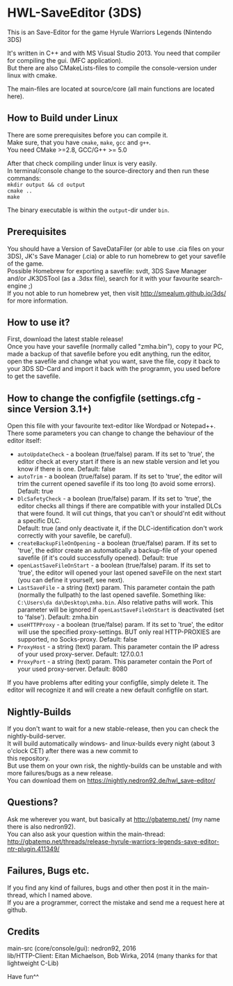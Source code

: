 # HWL-SaveEditor (3DS)
This is an Save-Editor for the game Hyrule Warriors Legends (Nintendo 3DS)

It's written in C++ and with MS Visual Studio 2013. You need that compiler for compiling the gui. (MFC application).  
But there are also CMakeLists-files to compile the console-version under linux with cmake.  

The main-files are located at source/core (all main functions are located here).  

## How to Build under Linux
There are some prerequisites before you can compile it.  
Make sure, that you have `cmake`, `make`, `gcc` and `g++`.  
You need CMake >=2.8, GCC/G++ >= 5.0  

After that check compiling under linux is very easily.  
In terminal/console change to the source-directory and then run these commands:  
`mkdir output && cd output`  
`cmake ..`  
`make`  

The binary executable is within the `output`-dir under `bin`.


## Prerequisites
You should have a Version of SaveDataFiler (or able to use .cia files on your 3DS), JK's Save Manager (.cia) or able to run homebrew to get your savefile of the game.  
Possible Homebrew for exporting a savefile: svdt, 3DS Save Manager and/or JK3DSTool (as a .3dsx file), search for it with your favourite search-engine ;)  
If you not able to run homebrew yet, then visit http://smealum.github.io/3ds/ for more information.   

## How to use it? 
First, download the latest stable release!  
Once you have your savefile (normally called "zmha.bin"), copy to your PC, made a backup of that savefile before you edit   anything, run the editor, open the savefile and change what you want, save the file, copy it back to your 3DS SD-Card and   import it back with the programm, you used before to get the savefile.   


## How to change the configfile (settings.cfg - since Version 3.1+)
Open this file with your favourite text-editor like Wordpad or Notepad++.  
There some parameters you can change to change the behaviour of the editor itself:  
* `autoUpdateCheck` - a boolean (true/false) param. If its set to 'true', the editor check at every start if there is an new stable version and let you know if there is one.  Default: false
* `autoTrim` - a boolean (true/false) param. If its set to 'true', the editor will trim the current opened savefile if its too long (to avoid some errors). Default: true
* `DlcSafetyCheck` - a boolean (true/false) param. If its set to 'true', the editor checks all things if there are compatible with your installed DLCs that were found. It will cut things, that you can't or should'nt edit without a specific DLC.  
Default: true (and only deactivate it, if the DLC-identification don't work correctly with your savefile, be careful).
* `createBackupFileOnOpening` - a boolean (true/false) param. If its set to 'true', the editor create an automatically a backup-file of your opened savefile (if it's could successfully opened). Default: true
* `openLastSaveFileOnStart` - a boolean (true/false) param. If its set to 'true', the editor will opened your last opened saveFile on the next start (you can define it yourself, see next).
* `LastSaveFile` - a string (text) param. This parameter contain the path (normally the fullpath) to the last opened savefile. 
Something like: `C:\Users\da da\Desktop\zmha.bin`. Also relative paths will work. This parameter will be ignored if `openLastSaveFileOnStart` is deactivated (set to 'false'). Default: zmha.bin
* `useHTTPProxy` - a boolean (true/false) param. If its set to 'true', the editor will use the specified proxy-settings. BUT only real HTTP-PROXIES are supported, no Socks-proxy.  Default: false
* `ProxyHost` - a string (text) param. This parameter contain the IP adress of your used proxy-server. Default: 127.0.0.1
* `ProxyPort` - a string (text) param. This parameter contain the Port of your used proxy-server. Default: 8080  
  
If you have problems after editing your configfile, simply delete it. The editor will recognize it and will create a new default configfile on start. 

## Nightly-Builds
If you don't want to wait for a new stable-release, then you can check the nightly-build-server.  
It will build automatically windows- and linux-builds every night (about 3 o'clock CET) after there was a new commit to  
this repository.  
But use them on your own risk, the nightly-builds can be unstable and with more failures/bugs as a new release.  
You can download them on https://nightly.nedron92.de/hwl_save-editor/


## Questions?
Ask me wherever you want, but basically at http://gbatemp.net/ (my name there is also nedron92).   
You can also ask your question within the main-thread:   
http://gbatemp.net/threads/release-hyrule-warriors-legends-save-editor-ntr-plugin.411349/

## Failures, Bugs etc.
If you find any kind of failures, bugs and other then post it in the main-thread, which I named above.   
If you are a programmer, correct the mistake and send me a request here at github.

## Credits
main-src (core/console/gui): nedron92, 2016  
lib/HTTP-Client: Eitan Michaelson, Bob Wirka, 2014 (many thanks for that lightweight C-Lib)   

Have fun^^
